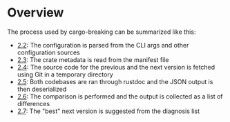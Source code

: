 # Overview

The process used by cargo-breaking can be summarized like this:

- [2.2](./2_2_config.md): The configuration is parsed from the CLI args and other configuration sources
- [2.3](./2_3_manifest.md): The crate metadata is read from the manifest file
- [2.4](./2_4_crate.md): The source code for the previous and the next version is fetched using Git in a temporary directory
- [2.5](./2_5_rustdoc.md): Both codebases are ran through rustdoc and the JSON output is then deserialized
- [2.6](./2_6_comparison.md): The comparison is performed and the output is collected as a list of differences
- [2.7](./2_7_next_version.md): The "best" next version is suggested from the diagnosis list
